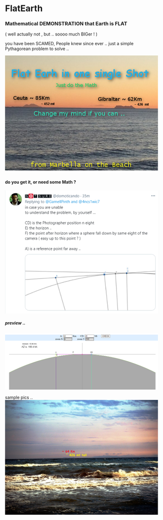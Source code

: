 # FlatEarth
### Mathematical DEMONSTRATION that Earth is FLAT 
( well actually not , but .. soooo much BIGer ! )

you have been SCAMED,
People knew since ever ..
just a simple Pythagorean problem to solve ..

![](flat-earth-in-one-sinle-shot.png)

#### do you get it, or need some Math ?
![](theProblem.png)

##### preview ..
![](preview.png)

sample pics ..
![](P6160446b.jpg)
